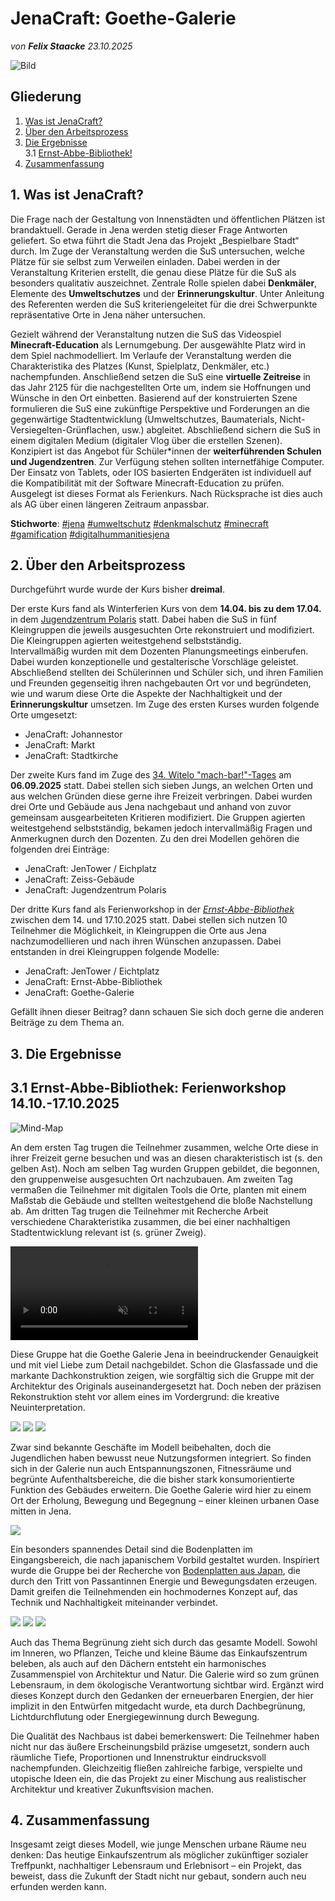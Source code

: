 # JenaCraft: Goethe-Galerie

*von **Felix Staacke**   23.10.2025*

![Bild](https://github.com/Datenflix007/jenaCraftImages/raw/main/images/header.jpg)

## Gliederung

1. [Was ist JenaCraft?](#was-ist-jenacraft)
2. [Über den Arbeitsprozess](#2-über-den-arbeitsprozess)
3. [Die Ergebnisse](#3-die-ergebnisse)<br />
  3.1 [Ernst-Abbe-Bibliothek!](#31-ernst-abbe-bibliothek-ferienworkshop-1410-17102025)
4. [Zusammenfassung](#4-zusammenfassung)

## 1. Was ist JenaCraft?

Die Frage nach der Gestaltung von Innenstädten und öffentlichen Plätzen ist brandaktuell. Gerade in Jena werden
stetig dieser Frage Antworten geliefert. So etwa führt die Stadt Jena das Projekt „Bespielbare Stadt“ durch.
Im Zuge der Veranstaltung werden die SuS untersuchen, welche Plätze für sie selbst zum Verweilen einladen. Dabei
werden in der Veranstaltung Kriterien erstellt, die genau diese Plätze für die SuS als besonders qualitativ
auszeichnet. Zentrale Rolle spielen dabei  **Denkmäler**, Elemente des **Umweltschutzes** und der **Erinnerungskultur**.
Unter Anleitung des Referenten werden die SuS kriteriengeleitet für die drei Schwerpunkte repräsentative Orte in
Jena näher untersuchen.

Gezielt während der Veranstaltung nutzen die SuS das Videospiel  **Minecraft-Education** als Lernumgebung. Der ausgewählte
Platz wird in dem Spiel nachmodelliert. Im Verlaufe der Veranstaltung werden die Charakteristika des Platzes (Kunst,
Spielplatz, Denkmäler, etc.) nachempfunden. Anschließend setzen die SuS eine **virtuelle Zeitreise** in das Jahr 2125
für die nachgestellten Orte um, indem sie Hoffnungen und Wünsche in den Ort einbetten. Basierend auf der
konstruierten Szene formulieren die SuS eine zukünftige Perspektive und Forderungen an die gegenwärtige
Stadtentwicklung (Umweltschutzes, Baumaterials, Nicht-Versiegelten-Grünflachen, usw.) abgleitet. Abschließend
sichern die SuS in einem digitalen Medium (digitaler Vlog über die erstellen Szenen).
Konzipiert ist das Angebot für Schüler*innen der **weiterführenden Schulen und Jugendzentren**. Zur Verfügung
stehen sollten internetfähige Computer. Der Einsatz von Tablets, oder IOS basierten Endgeräten ist individuell auf
die Kompatibilität mit der Software Minecraft-Education zu prüfen. Ausgelegt ist dieses Format als Ferienkurs. Nach
Rücksprache ist dies auch als AG über einen längeren Zeitraum anpassbar.

**Stichworte**: [#jena](https://4dcity.org/?scene=jena) [#umweltschutz](https://4dcity.org/?scene=jena) [#denkmalschutz](https://4dcity.org/?scene=jena) [#minecraft](https://4dcity.org/?scene=jena) [#gamification](https://4dcity.org/?scene=jena) [#digitalhummanitiesjena](https://4dcity.org/?scene=jena)

## 2. Über den Arbeitsprozess

Durchgeführt wurde wurde der Kurs bisher **dreimal**. 

Der erste Kurs fand als Winterferien Kurs von dem **14.04. bis zu dem 17.04.** in dem [Jugendzentrum Polaris](https://polaris-jena.de/) statt. Dabei haben die SuS in fünf 
Kleingruppen die jeweils ausgesuchten Orte rekonstruiert und modifiziert. Die Kleingruppen agierten weitestgehend selbstständig.  
Intervallmäßig wurden mit dem Dozenten Planungsmeetings einberufen. Dabei wurden konzeptionelle und gestalterische 
Vorschläge geleistet.
Abschließend stellten dei Schülerinnen und Schüler sich, und ihren Familien und Freunden gegenseitig ihren nachgebauten 
Ort vor und begründeten, wie und warum diese Orte die Aspekte der Nachhaltigkeit und der **Erinnerungskultur** umsetzen.
Im Zuge des ersten Kurses wurden folgende Orte umgesetzt:
  - JenaCraft: Johannestor
  - JenaCraft: Markt
  - JenaCraft: Stadtkirche

Der zweite Kurs fand im Zuge des [34. Witelo "mach-bar!"-Tages](https://www.witelo.de/mach-bar-tage/kw/bereich/kursdetails/kurs/A-142/kursname/34+mach-bar-Tag/kategorie-id/262/#inhalt) am **06.09.2025** statt. Dabei stellen sich sieben Jungs, an welchen Orten und aus welchen Gründen diese gerne ihre Freizeit verbringen. Dabei wurden drei Orte und Gebäude aus Jena nachgebaut und anhand von zuvor gemeinsam ausgearbeiteten Kritieren modifiziert. Die Gruppen agierten weitestgehend selbstständig, bekamen jedoch intervallmäßig Fragen und Anmerkugnen durch den Dozenten. Zu den drei Modellen gehören die folgenden drei Einträge:
  - JenaCraft: JenTower / Eichplatz
  - JenaCraft: Zeiss-Gebäude
  - JenaCraft: Jugendzentrum Polaris

Der dritte Kurs fand als Ferienworkshop in der [*Ernst-Abbe-Bibliothek*](https://www.stadtbibliothek-jena.de/de/startseite/700073) zwischen dem 14. und 17.10.2025 statt. Dabei stellen sich nutzen 10 Teilnehmer die Möglichkeit, in Kleingruppen die Orte aus Jena nachzumodellieren und nach ihren Wünschen anzupassen. Dabei entstanden in drei Kleingruppen folgende Modelle:
  - JenaCraft: JenTower / Eichtplatz
  - JenaCraft: Ernst-Abbe-Bibliothek
  - JenaCraft: Goethe-Galerie 
  
Gefällt ihnen dieser Beitrag? dann schauen Sie sich doch gerne die anderen Beiträge zu dem Thema an.

## 3. Die Ergebnisse

## 3.1 Ernst-Abbe-Bibliothek: Ferienworkshop 14.10.-17.10.2025
![Mind-Map](https://github.com/Datenflix007/jenaCraftImages/raw/main/images/eab/Mind-Map-online.de_.png)

An dem ersten Tag trugen die Teilnehmer zusammen, welche Orte diese in ihrer Freizeit gerne besuchen und was an diesen charakteristisch ist (s. den gelben Ast). Noch am selben Tag wurden Gruppen gebildet, die begonnen, den gruppenweise ausgesuchten Ort nachzubauen. 
Am zweiten Tag vermaßen die Teilnehmer mit digitalen Tools die Orte, planten mit einem Maßstab die Gebäude und stellten weitestgehend die bloße Nachstellung ab. 
Am dritten Tag trugen die Teilnehmer mit Recherche Arbeit verschiedene Charakteristika zusammen, die bei einer nachhaltigen Stadtentwicklung relevant ist (s. grüner Zweig). 

<video  autoplay muted loop>
  <source src="https://github.com/Datenflix007/jenaCraftImages/raw/main/images/eab/goega/JenaCraft_EAB_GoeGa.mp4" type="video/mp4">
  Dein Browser unterstützt dieses Videoformat nicht.
</video>


Diese Gruppe hat die Goethe Galerie Jena in beeindruckender Genauigkeit und mit viel Liebe zum Detail nachgebildet. Schon die  Glasfassade und die markante Dachkonstruktion zeigen, wie sorgfältig sich die Gruppe mit der Architektur des Originals auseinandergesetzt hat. Doch neben der präzisen Rekonstruktion steht vor allem eines im Vordergrund: die kreative Neuinterpretation.

![](https://github.com/Datenflix007/jenaCraftImages/raw/main/images/eab/goega/Screenshot%20(61).png)
![](https://github.com/Datenflix007/jenaCraftImages/raw/main/images/eab/goega/Screenshot%20(10).png)
![](https://github.com/Datenflix007/jenaCraftImages/raw/main/images/eab/goega/Screenshot%20(76).png)

Zwar sind bekannte Geschäfte  im Modell beibehalten, doch die Jugendlichen haben bewusst neue Nutzungsformen integriert. So finden sich in der Galerie nun auch Entspannungszonen, Fitnessräume und begrünte Aufenthaltsbereiche, die die bisher stark konsumorientierte Funktion des Gebäudes erweitern. Die Goethe Galerie wird hier zu einem Ort der Erholung, Bewegung und Begegnung – einer kleinen urbanen Oase mitten in Jena.

![](https://github.com/Datenflix007/jenaCraftImages/raw/main/images/eab/goega/Screenshot%20(71).png)

Ein besonders spannendes Detail sind die Bodenplatten im Eingangsbereich, die nach japanischem Vorbild gestaltet wurden. Inspiriert wurde die Gruppe bei der Recherche von [Bodenplatten aus Japan](https://www.ingenieur.de/technik/fachbereiche/energie/fussgaenger-koennen-schritt-strom-daten-erzeugen/), die durch den Tritt von Passantinnen Energie und Bewegungsdaten erzeugen. Damit greifen die Teilnehmenden ein hochmodernes Konzept auf, das Technik und Nachhaltigkeit miteinander verbindet.

![](https://github.com/Datenflix007/jenaCraftImages/raw/main/images/eab/goega/Screenshot%20(72).png)
![](https://github.com/Datenflix007/jenaCraftImages/raw/main/images/eab/goega/Screenshot%20(75).png)
![](https://github.com/Datenflix007/jenaCraftImages/raw/main/images/eab/goega/Screenshot%20(77).png)

Auch das Thema Begrünung zieht sich durch das gesamte Modell. Sowohl im Inneren, wo Pflanzen, Teiche und kleine Bäume das Einkaufszentrum beleben, als auch auf den Dächern entsteht ein harmonisches Zusammenspiel von Architektur und Natur. Die Galerie wird so zum grünen Lebensraum, in dem ökologische Verantwortung sichtbar wird. Ergänzt wird dieses Konzept durch den Gedanken der erneuerbaren Energien, der hier implizit in den Entwürfen mitgedacht wurde, eta durch Dachbegrünung, Lichtdurchflutung oder Energiegewinnung durch Bewegung.

Die Qualität des Nachbaus ist dabei bemerkenswert: Die Teilnehmer haben nicht nur das äußere Erscheinungsbild präzise umgesetzt, sondern auch räumliche Tiefe, Proportionen und Innenstruktur eindrucksvoll nachempfunden. Gleichzeitig fließen zahlreiche farbige, verspielte und utopische Ideen ein, die das Projekt zu einer Mischung aus realistischer Architektur und kreativer Zukunftsvision machen.


## 4. Zusammenfassung
Insgesamt zeigt dieses Modell, wie junge Menschen urbane Räume neu denken: Das heutige Einkaufszentrum als möglicher zukünftiger sozialer Treffpunkt, nachhaltiger Lebensraum und Erlebnisort – ein Projekt, das beweist, dass die Zukunft der Stadt nicht nur gebaut, sondern auch neu erfunden werden kann.

